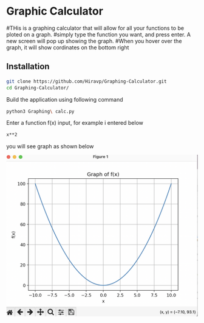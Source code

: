 
# Graphic Calculator 
#THis is a graphing calculator that will allow for all your functions to be ploted on a graph.
#simply type the function you want, and press enter. A new screen will pop up showing the graph.
#When you hover over the graph, it will show cordinates on the bottom right

## Installation
 

```sh
git clone https://github.com/Hiravp/Graphing-Calculator.git
cd Graphing-Calculator/
```

Build the application using following command

```sh
python3 Graphing\ calc.py

```

Enter a function f(x) input, for example i entered below

```sh
x**2
```

you will see graph as shown below

 ![ ](docs/images/graphexample.png)

